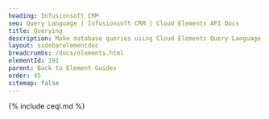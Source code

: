 ```yaml
---
heading: Infusionsoft CRM
seo: Query Language | Infusionsoft CRM | Cloud Elements API Docs
title: Querying
description: Make database queries using Cloud Elements Query Language.
layout: sidebarelementdoc
breadcrumbs: /docs/elements.html
elementId: 191
parent: Back to Element Guides
order: 45
sitemap: false
---
```


{% include ceql.md %}
